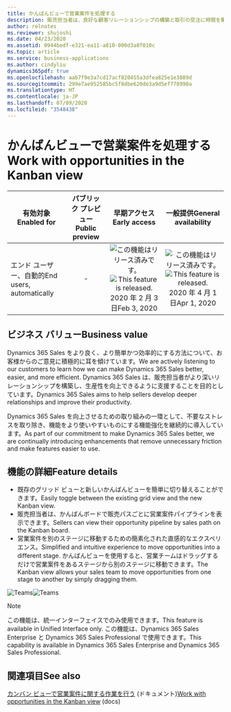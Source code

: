 ```yaml
---
title: かんばんビューで営業案件を処理する
description: 販売担当者は、良好な顧客リレーションシップの構築と取引の受注に時間を集中したいと考えています。 また、関連する情報へのアクセスを迅速に提供しながら、日常的なタスクを迅速かつ直感的に完了するのに役立つツールを求めています。
author: relnotes
ms.reviewer: shujoshi
ms.date: 04/23/2020
ms.assetid: 0944bedf-e321-ea11-a810-000d3a8f010c
ms.topic: article
ms.service: business-applications
ms.author: cindyliu
dynamics365pdf: true
ms.openlocfilehash: aab7f9e3a7cd17acf820455a3dfea825e1e3889d
ms.sourcegitcommit: 299e7ae952585bc5f8dbe620de3a9d5ef778990a
ms.translationtype: HT
ms.contentlocale: ja-JP
ms.lasthandoff: 07/09/2020
ms.locfileid: "3548438"
---
```

# <a name="work-with-opportunities-in-the-kanban-view"></a><span data-ttu-id="21e45-104">かんばんビューで営業案件を処理する</span><span class="sxs-lookup"><span data-stu-id="21e45-104">Work with opportunities in the Kanban view</span></span>


| <span data-ttu-id="21e45-105">有効対象</span><span class="sxs-lookup"><span data-stu-id="21e45-105">Enabled for</span></span>    |  <span data-ttu-id="21e45-106">パブリック プレビュー</span><span class="sxs-lookup"><span data-stu-id="21e45-106">Public preview</span></span> | <span data-ttu-id="21e45-107">早期アクセス</span><span class="sxs-lookup"><span data-stu-id="21e45-107">Early access</span></span> | <span data-ttu-id="21e45-108">一般提供</span><span class="sxs-lookup"><span data-stu-id="21e45-108">General availability</span></span> | 
| ---------- | :----------: |:----------: |:----------: |
|<span data-ttu-id="21e45-109">エンド ユーザー、自動的</span><span class="sxs-lookup"><span data-stu-id="21e45-109">End users, automatically</span></span>|-|<span data-ttu-id="21e45-110">![この機能はリリース済みです。](/dynamics365-release-plan/media/green-checkmark.png "この機能はリリース済みです。")</span><span class="sxs-lookup"><span data-stu-id="21e45-110">![This feature is released.](/dynamics365-release-plan/media/green-checkmark.png "This feature is released.")</span></span> <span data-ttu-id="21e45-111">2020 年 2 月 3 日</span><span class="sxs-lookup"><span data-stu-id="21e45-111">Feb 3, 2020</span></span>| <span data-ttu-id="21e45-112">![この機能はリリース済みです。](/dynamics365-release-plan/media/green-checkmark.png "この機能はリリース済みです。")</span><span class="sxs-lookup"><span data-stu-id="21e45-112">![This feature is released.](/dynamics365-release-plan/media/green-checkmark.png "This feature is released.")</span></span> <span data-ttu-id="21e45-113">2020 年 4 月 1 日</span><span class="sxs-lookup"><span data-stu-id="21e45-113">Apr 1, 2020</span></span>|


## <a name="business-value"></a><span data-ttu-id="21e45-114">ビジネス バリュー</span><span class="sxs-lookup"><span data-stu-id="21e45-114">Business value</span></span>
<!-- bv start -->
<span data-ttu-id="21e45-115">Dynamics 365 Sales をより良く、より簡単かつ効率的にする方法について、お客様からのご意見に積極的に耳を傾けています。</span><span class="sxs-lookup"><span data-stu-id="21e45-115">We are actively listening to our customers to learn how we can make Dynamics 365 Sales better, easier, and more efficient.</span></span> <span data-ttu-id="21e45-116">Dynamics 365 Sales は、販売担当者がより深いリレーションシップを構築し、生産性を向上できるように支援することを目的としています。</span><span class="sxs-lookup"><span data-stu-id="21e45-116">Dynamics 365 Sales aims to help sellers develop deeper relationships and improve their productivity.</span></span> 

<span data-ttu-id="21e45-117">Dynamics 365 Sales を向上させるための取り組みの一環として、不要なストレスを取り除き、機能をより使いやすいものにする機能強化を継続的に導入しています。</span><span class="sxs-lookup"><span data-stu-id="21e45-117">As part of our commitment to make Dynamics 365 Sales better, we are continually introducing enhancements that remove unnecessary friction and make features easier to use.</span></span>
<!-- bv end -->



## <a name="feature-details"></a><span data-ttu-id="21e45-118">機能の詳細</span><span class="sxs-lookup"><span data-stu-id="21e45-118">Feature details</span></span>
<!--feature detail start -->
- <span data-ttu-id="21e45-119">既存のグリッド ビューと新しいかんばんビューを簡単に切り替えることができます。</span><span class="sxs-lookup"><span data-stu-id="21e45-119">Easily toggle between the existing grid view and the new Kanban view.</span></span>
- <span data-ttu-id="21e45-120">販売担当者は、かんばんボードで販売パスごとに営業案件パイプラインを表示できます。</span><span class="sxs-lookup"><span data-stu-id="21e45-120">Sellers can view their opportunity pipeline by sales path on the Kanban board.</span></span> 
- <span data-ttu-id="21e45-121">営業案件を別のステージに移動するための簡素化された直感的なエクスペリエンス。</span><span class="sxs-lookup"><span data-stu-id="21e45-121">Simplified and intuitive experience to move opportunities into a different stage.</span></span> <span data-ttu-id="21e45-122">かんばんビューを使用すると、営業チームはドラッグするだけで営業案件をあるステージから別のステージに移動できます。</span><span class="sxs-lookup"><span data-stu-id="21e45-122">The Kanban view allows your sales team to move opportunities from one stage to another by simply dragging them.</span></span>
<!--feature detail end -->

<span data-ttu-id="21e45-123">![Teams](media/microsoftteams-image.png "Teams")</span><span class="sxs-lookup"><span data-stu-id="21e45-123">![Teams](media/microsoftteams-image.png "Teams")</span></span>
<!-- Picture 1 -->

> [!NOTE]
> <span data-ttu-id="21e45-124">この機能は、統一インターフェイスでのみ使用できます。</span><span class="sxs-lookup"><span data-stu-id="21e45-124">This feature is available in Unified Interface only.</span></span> <span data-ttu-id="21e45-125">この機能は、Dynamics 365 Sales Enterprise と Dynamics 365 Sales Professional で使用できます。</span><span class="sxs-lookup"><span data-stu-id="21e45-125">This capability is available in Dynamics 365 Sales Enterprise and Dynamics 365 Sales Professional.</span></span>







## <a name="see-also"></a><span data-ttu-id="21e45-126">関連項目</span><span class="sxs-lookup"><span data-stu-id="21e45-126">See also</span></span>

<!--docs start-->
<span data-ttu-id="21e45-127">[カンバン ビューで営業案件に関する作業を行う](https://docs.microsoft.com/dynamics365/sales-enterprise/opportunity-kanban-view) (ドキュメント)</span><span class="sxs-lookup"><span data-stu-id="21e45-127">[Work with opportunities in the Kanban view](https://docs.microsoft.com/dynamics365/sales-enterprise/opportunity-kanban-view) (docs)</span></span>
<!--docs end-->
